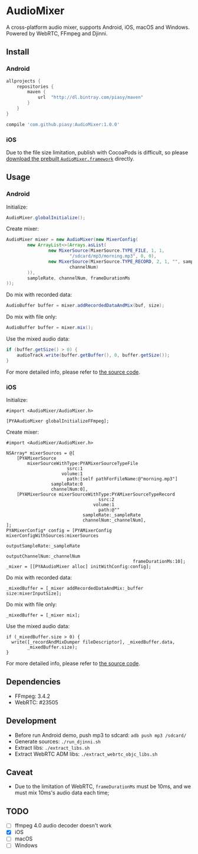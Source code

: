 # AudioMixer

A cross-platform audio mixer, supports Android, iOS, macOS and Windows. Powered by WebRTC, FFmpeg and Djinni.

## Install

### Android

``` gradle
allprojects {
    repositories {
        maven {
            url  "http://dl.bintray.com/piasy/maven"
        }
    }
}

compile 'com.github.piasy:AudioMixer:1.0.0'
```

### iOS

Due to the file size limitation, publish with CocoaPods is difficult, so please [download the prebuilt `AudioMixer.framework`](https://github.com/Piasy/AudioMixer/releases) directly.

## Usage

### Android

Initialize:

``` java
AudioMixer.globalInitialize();
```

Create mixer:

``` java
AudioMixer mixer = new AudioMixer(new MixerConfig(
        new ArrayList<>(Arrays.asList(
                new MixerSource(MixerSource.TYPE_FILE, 1, 1,
                        "/sdcard/mp3/morning.mp3", 0, 0),
                new MixerSource(MixerSource.TYPE_RECORD, 2, 1, "", sampleRate,
                        channelNum)
        )),
        sampleRate, channelNum, frameDurationMs
));
```

Do mix with recorded data:

``` java
AudioBuffer buffer = mixer.addRecordedDataAndMix(buf, size);
```

Do mix with file only:

``` java
AudioBuffer buffer = mixer.mix();
```

Use the mixed audio data:

``` java
if (buffer.getSize() > 0) {
    audioTrack.write(buffer.getBuffer(), 0, buffer.getSize());
}
```

For more detailed info, please refer to [the source code](https://github.com/Piasy/AudioMixer/tree/master/android_project/AudioMixer/).

### iOS

Initialize:

``` objc
#import <AudioMixer/AudioMixer.h>

[PYAAudioMixer globalInitializeFFmpeg];
```

Create mixer:

``` objc
#import <AudioMixer/AudioMixer.h>

NSArray* mixerSources = @[
    [PYAMixerSource
        mixerSourceWithType:PYAMixerSourceTypeFile
                       ssrc:1
                     volume:1
                       path:[self pathForFileName:@"morning.mp3"]
                 sampleRate:0
                 channelNum:0],
    [PYAMixerSource mixerSourceWithType:PYAMixerSourceTypeRecord
                                   ssrc:2
                                 volume:1
                                   path:@""
                             sampleRate:_sampleRate
                             channelNum:_channelNum],
];
PYAMixerConfig* config = [PYAMixerConfig mixerConfigWithSources:mixerSources
                                               outputSampleRate:_sampleRate
                                               outputChannelNum:_channelNum
                                                frameDurationMs:10];
_mixer = [[PYAAudioMixer alloc] initWithConfig:config];
```

Do mix with recorded data:

``` objc
_mixedBuffer = [_mixer addRecordedDataAndMix:_buffer size:mixerInputSize];
```

Do mix with file only:

``` objc
_mixedBuffer = [_mixer mix];
```

Use the mixed audio data:

``` objc
if (_mixedBuffer.size > 0) {
  write([_recordAndMixDumper fileDescriptor], _mixedBuffer.data,
        _mixedBuffer.size);
}
```

For more detailed info, please refer to [the source code](https://github.com/Piasy/AudioMixer/tree/master/ios_project/).

## Dependencies

+ FFmpeg: 3.4.2
+ WebRTC: #23505

## Development

+ Before run Android demo, push mp3 to sdcard: `adb push mp3 /sdcard/`
+ Generate sources: `./run_djinni.sh`
+ Extract libs: `./extract_libs.sh`
+ Extract WebRTC ADM libs: `./extract_webrtc_objc_libs.sh`

## Caveat

+ Due to the limitation of WebRTC, `frameDurationMs` must be 10ms, and we must mix 10ms's audio data each time;

## TODO

+ [ ] ffmpeg 4.0 audio decoder doesn't work
+ [x] iOS
+ [ ] macOS
+ [ ] Windows
